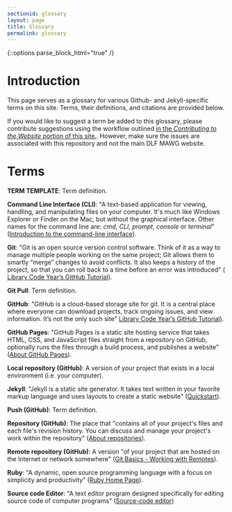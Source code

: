 ```yaml
---
sectionid: glossary
layout: page
title: Glossary
permalink: glossary
---
```


{::options parse_block_html="true" /}

# Introduction

This page serves as a glossary for various Github- and Jekyll-specific terms on this site. Terms, their definitions, and citations are provided below.

If you would like to suggest a term be added to this glossary, please contribute suggestions using the workflow outlined [in the *Contributing to the Website* portion of this site.](contributing-to-site). However, make sure the issues are associated with this repository and not the main DLF MAWG website.

# Terms

**TERM TEMPLATE**: Term definition.

**Command Line Interface (CLI)**: "A text-based application for viewing, handling, and manipulating files on your computer. It's much like Windows Explorer or Finder on the Mac, but without the graphical interface. Other names for the command line are: *cmd*, *CLI*, *prompt*, *console* or *terminal*" ([Introduction to the command-line interface](https://tutorial.djangogirls.org/en/intro_to_command_line/)).

**Git**: "Git is an open source version control software. Think of it as a way to manage multiple people working on the same project; Git allows them to smartly “merge” changes to avoid conflicts. It also keeps a history of the project, so that you can roll back to a time before an error was introduced" ([ Library Code Year’s GitHub Tutorial](https://github.com/LibraryCodeYearIG/Codeyear-IG-Github-Project/blob/master/Getting%20Started/readme.mdown#what-is-git-what-is-github)).

**Git Pull**: Term definition.

**GitHub**: "GitHub is a cloud-based storage site for git. It is a central place where everyone can download projects, track ongoing issues, and view information. It’s not the only such site" [ Library Code Year’s GitHub Tutorial](https://github.com/LibraryCodeYearIG/Codeyear-IG-Github-Project/blob/master/Getting%20Started/readme.mdown#what-is-git-what-is-github)).

**GitHub Pages**: "GitHub Pages is a static site hosting service that takes HTML, CSS, and JavaScript files straight from a repository on GitHub, optionally runs the files through a build process, and publishes a website" ([About GitHub Pages](https://docs.github.com/en/pages/getting-started-with-github-pages/about-github-pages)).

**Local repository (GitHub)**: A version of your project that exists in a local environment (i.e. your computer).

**Jekyll**: "Jekyll is a static site generator. It takes text written in your favorite markup language and uses layouts to create a static website" ([Quickstart](https://jekyllrb.com/docs/)).



**Push (GitHub)**: Term definition.

**Repository (GitHub)**: The place that "contains all of your project's files and each file's revision history. You can discuss and manage your project's work within the repository" ([About repositories](https://docs.github.com/en/github/creating-cloning-and-archiving-repositories/creating-a-repository-on-github/about-repositories)).

**Remote repository (GitHub)**: A version "of your project that are hosted on the Internet or network somewhere" ([Git Basics - Working with Remotes](https://git-scm.com/book/en/v2/Git-Basics-Working-with-Remotes#:~:text=Remote%20repositories%20are%20versions%20of,or%20read%2Fwrite%20for%20you.)).

**Ruby**: "A dynamic, open source programming language with a focus on simplicity and productivity" ([Ruby Home Page](https://www.ruby-lang.org/en/)).

**Source code Editor**: "A text editor program designed specifically for editing source code of computer programs" ([Source-code editor](https://en.wikipedia.org/wiki/Source-code_editor))
